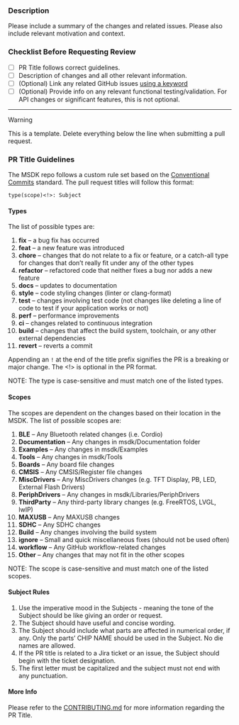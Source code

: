 ### Description

Please include a summary of the changes and related issues. Please also include relevant motivation and context.

### Checklist Before Requesting Review

- [ ] PR Title follows correct guidelines.
- [ ] Description of changes and all other relevant information.
- [ ] (Optional) Link any related GitHub issues [using a keyword](https://docs.github.com/en/issues/tracking-your-work-with-issues/linking-a-pull-request-to-an-issue#linking-a-pull-request-to-an-issue-using-a-keyword)
- [ ] (Optional) Provide info on any relevant functional testing/validation.  For API changes or significant features, this is not optional.

_______________________________________________________________________________

> [!WARNING]
> This is a template. Delete everything below the line when submitting a pull request.


### PR Title Guidelines

The MSDK repo follows a custom rule set based on the [Conventional Commits](https://www.conventionalcommits.org/en/v1.0.0/) standard. The pull request titles will follow this format:

`type(scope)<!>: Subject`

#### Types

The list of possible types are:

1.  **fix** – a bug fix has occurred
2.  **feat** – a new feature was introduced
3.  **chore** – changes that do not relate to a fix or feature, or a catch-all type for changes that don’t really fit under any of the other types
4.  **refactor** – refactored code that neither fixes a bug nor adds a new feature
5.  **docs** – updates to documentation
6.  **style** – code styling changes (linter or clang-format)
7.  **test** – changes involving test code (not changes like deleting a line of code to test if your application works or not)
8.  **perf** – performance improvements
9.  **ci** – changes related to continuous integration
10. **build** – changes that affect the build system, toolchain, or any other external dependencies
11. **revert** – reverts a commit

Appending an `!` at the end of the title prefix signifies the PR is a breaking or major change. The <!> is optional in the PR format.

NOTE: The type is case-sensitive and must match one of the listed types.

#### Scopes

The scopes are dependent on the changes based on their location in the MSDK. The list of possible scopes are:

1.  **BLE** – Any Bluetooth related changes (i.e. Cordio)
2.  **Documentation** – Any changes in msdk/Documentation folder
3.  **Examples** – Any changes in msdk/Examples
4.  **Tools** – Any changes in msdk/Tools
5.  **Boards** – Any board file changes
6.  **CMSIS** – Any CMSIS/Register file changes
7.  **MiscDrivers** – Any MiscDrivers changes (e.g. TFT Display, PB, LED, External Flash Drivers)
8.  **PeriphDrivers** – Any changes in msdk/Libraries/PeriphDrivers
9.  **ThirdParty** – Any third-party library changes (e.g. FreeRTOS, LVGL, lwIP)
10. **MAXUSB** – Any MAXUSB changes
11. **SDHC** – Any SDHC changes
12. **Build** – Any changes involving the build system
13. **ignore** – Small and quick miscellaneous fixes (should not be used often)
14. **workflow** – Any GitHub workflow-related changes
15. **Other** – Any changes that may not fit in the other scopes

NOTE: The scope is case-sensitive and must match one of the listed scopes.

#### Subject Rules

1.  Use the imperative mood in the Subjects - meaning the tone of the Subject should be like giving an order or request.
2.  The Subject should have useful and concise wording.
3.  The Subject should include what parts are affected in numerical order, if any. Only the parts’ CHIP NAME should be used in the Subject. No die names are allowed.
4.  If the PR title is related to a Jira ticket or an issue, the Subject should begin with the ticket designation.
5.  The first letter must be capitalized and the subject must not end with any punctuation.

#### More Info

Please refer to the [CONTRIBUTING.md](https://github.com/analogdevicesinc/msdk/blob/main/Documentation/CONTRIBUTING.md) for more information regarding the PR Title.
